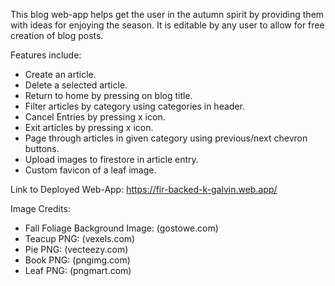 This blog web-app helps get the user in the autumn spirit by providing them with ideas for enjoying the season.
It is editable by any user to allow for free creation of blog posts.

Features include:

- Create an article.
- Delete a selected article.
- Return to home by pressing on blog title.
- Filter articles by category using categories in header.
- Cancel Entries by pressing x icon.
- Exit articles by pressing x icon.
- Page through articles in given category using previous/next chevron buttons.
- Upload images to firestore in article entry.
- Custom favicon of a leaf image.

Link to Deployed Web-App:
https://fir-backed-k-galvin.web.app/

Image Credits:

- Fall Foliage Background Image: (gostowe.com)
- Teacup PNG: (vexels.com)
- Pie PNG: (vecteezy.com)
- Book PNG: (pngimg.com)
- Leaf PNG: (pngmart.com)
